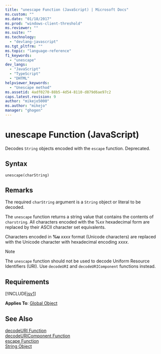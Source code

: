 ```yaml
---
title: "unescape Function (JavaScript) | Microsoft Docs"
ms.custom: ""
ms.date: "01/18/2017"
ms.prod: "windows-client-threshold"
ms.reviewer: ""
ms.suite: ""
ms.technology: 
  - "devlang-javascript"
ms.tgt_pltfrm: ""
ms.topic: "language-reference"
f1_keywords: 
  - "unescape"
dev_langs: 
  - "JavaScript"
  - "TypeScript"
  - "DHTML"
helpviewer_keywords: 
  - "Unescape method"
ms.assetid: 4adf0270-88b5-4d54-8110-d879d6ae97c2
caps.latest.revision: 9
author: "mikejo5000"
ms.author: "mikejo"
manager: "ghogen"
---
```

# unescape Function (JavaScript)
Decodes `String` objects encoded with the `escape` function. Deprecated.  
  
## Syntax  
  
```  
unescape(charString)   
```  
  
## Remarks  
 The required `charString` argument is a `String` object or literal to be decoded.  
  
 The `unescape` function returns a string value that contains the contents of `charstring`. All characters encoded with the %*xx* hexadecimal form are replaced by their ASCII character set equivalents.  
  
 Characters encoded in **%u** *xxxx* format (Unicode characters) are replaced with the Unicode character with hexadecimal encoding *xxxx*.  
  
> [!NOTE]
>  The `unescape` function should not be used to decode Uniform Resource Identifiers (URI). Use `decodeURI` and `decodeURIComponent` functions instead.  
  
## Requirements  
 [!INCLUDE[jsv1](../../javascript/misc/includes/jsv1-md.md)]  
  
 **Applies To**: [Global Object](../../javascript/reference/global-object-javascript.md)  
  
## See Also  
 [decodeURI Function](../../javascript/reference/decodeuri-function-javascript.md)   
 [decodeURIComponent Function](../../javascript/reference/decodeuricomponent-function-javascript.md)   
 [escape Function](../../javascript/reference/escape-function-javascript.md)   
 [String Object](../../javascript/reference/string-object-javascript.md)